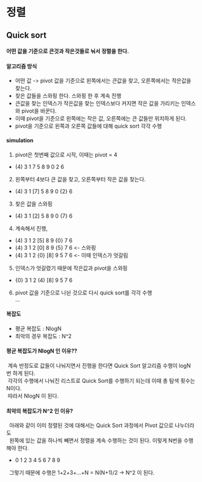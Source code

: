 # 정렬

## Quick sort
#### 어떤 값을 기준으로 큰것과 작은것들로 눠서 정렬을 한다.  
#### 알고리즘 방식
- 어떤 값 -> pivot 값을 기준으로 왼쪽에서는 큰값을 찾고, 오른쪽에서는 작은값을 찾는다.
- 찾은 값들을 스와핑 한다. 스와핑 한 후 계속 진행
- 큰값을 찾는 인덱스가 작은값을 찾는 인덱스보다 커지면 작은 값을 가리키는 인덱스와 pivot을 바꾼다.
- 이때 pivot을 기준으로 왼쪽에는 작은 값, 오른쪽에는 큰 값들만 위치하게 된다.
- pivot을 기준으로 왼쪽과 오른쪽 값들에 대해 quick sort 각각 수행

#### simulation
1. pivot은 첫번째 값으로 시작, 이때는 pivot = 4
- (4) 3 1 7 5 8 9 0 2 6  
2. 왼쪽부터 4보다 큰 값을 찾고, 오른쪽부터 작은 값을 찾는다. 
- (4) 3 1 [7] 5 8 9 0 {2} 6  
3. 찾은 값을 스와핑
- (4) 3 1 [2] 5 8 9 0 {7} 6  
4. 계속해서 진행,  
- (4) 3 1 2 [5] 8 9 {0} 7 6  
- (4) 3 1 2 [0] 8 9 {5} 7 6 <- 스와핑  
- (4) 3 1 2 {0} [8] 9 5 7 6 <- 이때 인덱스가 엇갈림  
5. 인덱스가 엇갈렸기 때문에 작은값과 pivot을 스와핑
- {0} 3 1 2 (4) [8] 9 5 7 6  
6. pivot 값을 기준으로 나뉜 것으로 다시 quick sort를 각각 수행  
...

#### 복잡도
- 평균 복잡도 : NlogN  
- 최악의 경우 복잡도 : N^2  

#### 평균 복잡도가 NlogN 인 이유??  
&nbsp;계속 반정도로 값들이 나눠지면서 진행을 한다면 Quick Sort 알고리즘 수행이 logN 번 하게 된다.  
&nbsp;각각의 수행에서 나눠진 리스트로 Quick Sort를 수행하기 되는데 이때 총 탐색 횟수는 N이다.  
&nbsp;따라서 NlogN 이 된다.  

#### 최악의 복잡도가 N^2 인 이유?
&nbsp; 아래와 같이 이미 정렬된 것에 대해서는 Quick Sort 과정에서 Pivot 값으로 나누더라도  
&nbsp; 왼쪽에 있는 값을 하나씩 빼면서 정렬을 계속 수행하는 것이 된다. 이렇게 N번을 수행해야 한다.  
- 0 1 2 3 4 5 6 7 8 9  

&nbsp; 그렇기 때문에 수행은 1+2+3+...+N = N(N+1)/2 -> N^2 이 된다.  


